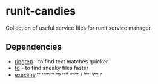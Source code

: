 # runit-candies
Collection of useful service files for runit service manager.

## Dependencies
- [ripgrep](https://github.com/BurntSushi/ripgrep) - to find text matches quicker
- [fd](https://github.com/sharkdp/fd) - to find sneaky files faster
- [execline](https://skarnet.org/software/execline) ᵗᵒ ᵗᵒʳᵗᵘʳᵉ ᵐʸˢᵉˡᶠ ʷʰᵉⁿ ᴵ ᶠᵉᵉˡ ˡᶦᵏᵉ ᶦᵗ

